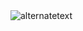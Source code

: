<html>
  <body>
    <img src="https://images-ext-1.discordapp.net/external/BXda9yBkONMpOIc5ecp7hnjdeHohz8td-ROJ-3UIM9A/https/camo.envatousercontent.com/c0918e5cb84f28de7642759481876ecd6a73267d/687474703a2f2f7261696e626f7769742e6e65742f7265736f757263652f77702f696e62696f2f763330305f312e6a7067" alt="alternatetext">
  </body>
</html>
